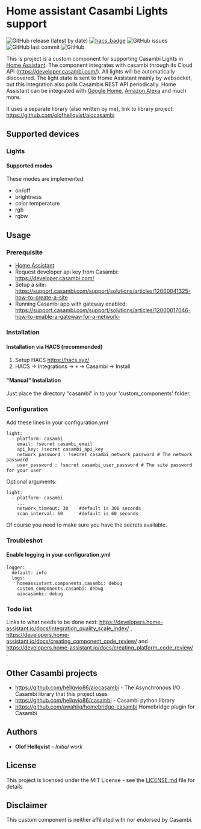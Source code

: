 # Home assistant Casambi Lights support
![GitHub release (latest by date)](https://img.shields.io/github/v/release/hellqvio86/home_assistant_casambi)
[![hacs_badge](https://img.shields.io/badge/HACS-Default-41BDF5.svg)](https://github.com/hacs/integration)
![GitHub issues](https://img.shields.io/github/issues-raw/hellqvio86/home_assistant_casambi)
![GitHub last commit](https://img.shields.io/github/last-commit/hellqvio86/aiocasambi)
![GitHub](https://img.shields.io/github/license/hellqvio86/home_assistant_casambi)

This is project is a custom component for supporting Casambi Lights in [Home Assistant](https://www.home-assistant.io/). The component integrates with casambi through its Cloud API (https://developer.casambi.com/). All lights will be automatically discovered. The light state is sent to Home Assistant mainly by websocket, but this integration also polls Casambis REST API periodically. Home Assistant can be integrated with [Google Home](https://www.home-assistant.io/integrations/google_assistant/), [Amazon Alexa](https://www.home-assistant.io/integrations/alexa/) and much more.

It uses a separate library (also written by me), link to library project:
https://github.com/olofhellqvist/aiocasambi

## Supported devices

### Lights
#### Supported modes
These modes are implemented:

* on/off
* brightness
* color temperature
* rgb
* rgbw

## Usage

### Prerequisite
* [Home Assistant](https://www.home-assistant.io/)
* Request developer api key from Casambi: https://developer.casambi.com/
* Setup a site: https://support.casambi.com/support/solutions/articles/12000041325-how-to-create-a-site
* Running Casambi app with gateway enabled: https://support.casambi.com/support/solutions/articles/12000017046-how-to-enable-a-gateway-for-a-network-

### Installation

#### Installation via HACS (recommended)

1. Setup HACS https://hacs.xyz/
2. HACS -> Integrations -> `+` -> Casambi -> Install

#### "Manual" Installation

Just place the directory "casambi" in to your 'custom_components' folder.

### Configuration
Add these lines in your configuration.yml

```
light:
  - platform: casambi
    email: !secret casambi_email
    api_key: !secret casambi_api_key
    network_password : !secret casambi_network_password # The network password
    user_password : !secret casambi_user_password # The site password for your user
```

Optional arguments:
```
light:
  - platform: casambi
    ...
    network_timeout: 30    #default is 300 seconds
    scan_interval: 60      #default is 60 seconds
```

Of course you need to make sure you have the secrets available.

### Troubleshot
#### Enable logging in your configuration.yml
```
logger:
  default: info
  logs:
    homeassistant.components.casambi: debug
    custom_components.casambi: debug
    aiocasambi: debug
```

### Todo list
Links to what needs to be done next: https://developers.home-assistant.io/docs/integration_quality_scale_index/ , https://developers.home-assistant.io/docs/creating_component_code_review/ and https://developers.home-assistant.io/docs/creating_platform_code_review/ .

## Other Casambi projects
* https://github.com/hellqvio86/aiocasambi - The Asynchronous I/O Casambi library that this project uses
* https://github.com/hellqvio86/casambi - Casambi python library
* https://github.com/awahlig/homebridge-casambi Homebridge plugin for Casambi

## Authors

* **Olof Hellqvist** - *Initial work*

## License

This project is licensed under the MIT License - see the [LICENSE.md](LICENSE.md) file for details

## Disclaimer
This custom component is neither affiliated with nor endorsed by Casambi.
